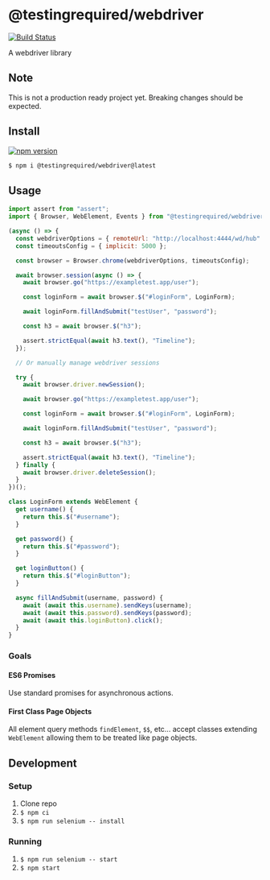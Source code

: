 # @testingrequired/webdriver

[![Build Status](https://travis-ci.org/testingrequired/webdriver.svg?branch=master)](https://travis-ci.org/testingrequired/webdriver)

A webdriver library

## Note

This is not a production ready project yet. Breaking changes should be expected.

## Install

[![npm version](https://badge.fury.io/js/%40testingrequired%2Fwebdriver.svg)](https://badge.fury.io/js/%40testingrequired%2Fwebdriver)

```bash
$ npm i @testingrequired/webdriver@latest
```

## Usage

```javascript
import assert from "assert";
import { Browser, WebElement, Events } from "@testingrequired/webdriver";

(async () => {
  const webdriverOptions = { remoteUrl: "http://localhost:4444/wd/hub" };
  const timeoutsConfig = { implicit: 5000 };

  const browser = Browser.chrome(webdriverOptions, timeoutsConfig);

  await browser.session(async () => {
    await browser.go("https://exampletest.app/user");

    const loginForm = await browser.$("#loginForm", LoginForm);

    await loginForm.fillAndSubmit("testUser", "password");

    const h3 = await browser.$("h3");

    assert.strictEqual(await h3.text(), "Timeline");
  });

  // Or manually manage webdriver sessions

  try {
    await browser.driver.newSession();

    await browser.go("https://exampletest.app/user");

    const loginForm = await browser.$("#loginForm", LoginForm);

    await loginForm.fillAndSubmit("testUser", "password");

    const h3 = await browser.$("h3");

    assert.strictEqual(await h3.text(), "Timeline");
  } finally {
    await browser.driver.deleteSession();
  }
})();

class LoginForm extends WebElement {
  get username() {
    return this.$("#username");
  }

  get password() {
    return this.$("#password");
  }

  get loginButton() {
    return this.$("#loginButton");
  }

  async fillAndSubmit(username, password) {
    await (await this.username).sendKeys(username);
    await (await this.password).sendKeys(password);
    await (await this.loginButton).click();
  }
}
```

### Goals

#### ES6 Promises

Use standard promises for asynchronous actions.

#### First Class Page Objects

All element query methods `findElement`, `$$`, etc... accept classes extending `WebElement` allowing them to be treated like page objects.

## Development

### Setup

1. Clone repo
2. `$ npm ci`
3. `$ npm run selenium -- install`

### Running

1. `$ npm run selenium -- start`
2. `$ npm start`
